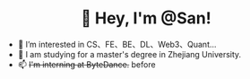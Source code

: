 <h1 align="center">
  👋 Hey, I'm @San!
</h1>

- 👀 I’m interested in CS、FE、BE、DL、Web3、Quant...
- 🌱 I am studying for a master's degree in Zhejiang University.
- 📫 ~~I'm interning at ByteDance.~~ before

<!---
annanShao/annanShao is a ✨ special ✨ repository because its `README.md` (this file) appears on your GitHub profile.
You can click the Preview link to take a look at your changes.
--->
